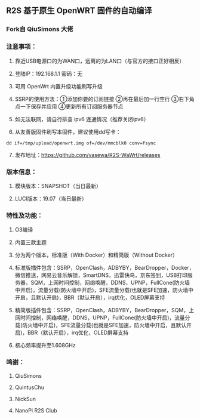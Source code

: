 ## R2S 基于原生 OpenWRT 固件的自动编译

### Fork自 QiuSimons 大佬

### 注意事项：

1. 靠近USB电源口的为WAN口，远离的为LAN口（与官方的接口正好相反）

2. 登陆IP：192.168.1.1 密码：无

3. 可用 OpenWrt 内置升级功能刷写升级

4. SSRP的使用方法：①添加你要的订阅链接 ②再在最后加一行空行 ③右下角点一下保存并应用 ④更新所有订阅服务器节点

5. 如无法联网，请自行排查 ipv6 连通情况（推荐关闭ipv6）

6. 从友善版固件刷写本固件，建议使用dd写卡：
```
dd if=/tmp/upload/openwrt.img of=/dev/mmcblk0 conv=fsync
```
7. 发布地址：https://github.com/vasewa/R2S-WaWrt/releases

### 版本信息：

1. 模块版本：SNAPSHOT（当日最新）

2. LUCI版本：19.07（当日最新）

### 特性及功能：

1. O3编译

2. 内置三款主题

3. 分为两个版本，标准版（With Docker）和精简版（Without Docker）

4. 标准版插件包含：SSRP，OpenClash，ADBYBY，BearDropper，Docker，微信推送，网易云音乐解锁，SmartDNS，迅雷快鸟，京东签到，USB打印服务器，SQM，上网时间控制，网络唤醒，DDNS，UPNP，FullCone(防火墙中开启)，流量分载(防火墙中开启)，SFE流量分载(也就是SFE加速，防火墙中开启，且默认开启)，BBR（默认开启），irq优化，OLED屏幕支持

5. 精简版插件包含：SSRP，OpenClash，ADBYBY，BearDropper，SQM，上网时间控制，网络唤醒，DDNS，UPNP，FullCone(防火墙中开启)，流量分载(防火墙中开启)，SFE流量分载(也就是SFE加速，防火墙中开启，且默认开启)，BBR（默认开启），irq优化，OLED屏幕支持

6. 核心频率提升至1.608GHz

### 鸣谢：

1. QiuSimons

2. QuintusChu

3. NickSun

4. NanoPi R2S Club
